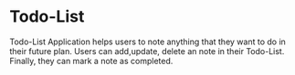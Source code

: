 # Todo-List
Todo-List Application helps users to note anything that they want to do in their future plan. Users can add,update, delete an note in their Todo-List. Finally, they can mark a note as completed.
